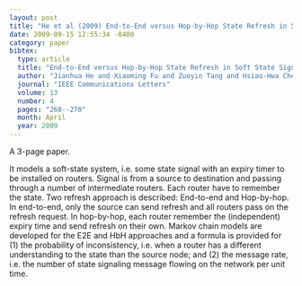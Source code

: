 ```yaml
---
layout: post
title: "He et al (2009) End-to-End versus Hop-by-Hop State Refresh in Soft State Signaling Protocols (Comm Ltrs(13))"
date: 2009-09-15 12:55:34 -0400
category: paper
bibtex:
  type: article
  title: "End-to-End versus Hop-by-Hop State Refresh in Soft State Signaling Protocols"
  author: "Jianhua He and Xiaoming Fu and Zuoyin Tang and Hsiao-Hwa Chen"
  journal: "IEEE Communications Letters"
  volume: 13
  number: 4
  pages: "268--270"
  month: April
  year: 2009  
---
```

A 3-page paper.

It models a soft-state system, i.e. some state signal with an expiry timer to be installed on routers. Signal is from a source to destination and passing through a number of intermediate routers. Each router have to remember the state. Two refresh approach is described: End-to-end and Hop-by-hop. In end-to-end, only the source can send refresh and all routers pass on the refresh request. In hop-by-hop, each router remember the (independent) expiry time and send refresh on their own. Markov chain models are developed for the E2E and HbH approaches and a formula is provided for (1) the probability of inconsistency, i.e. when a router has a different understanding to the state than the source node; and (2) the message rate, i.e. the number of state signaling message flowing on the network per unit time.
